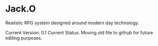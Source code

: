 Jack.O
======
Realistic RPG system designed around modern day technology.

Current Version: 0.1
Current Status: Moving old file to github for future editing purposes.
